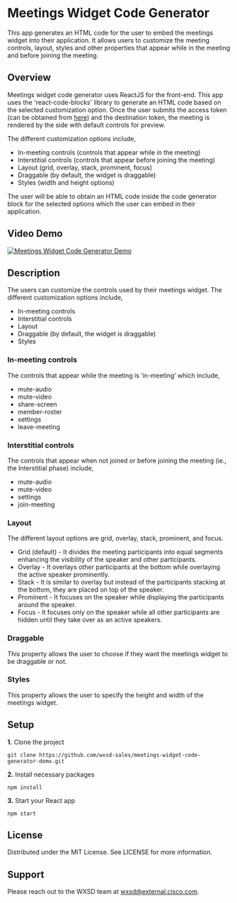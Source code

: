 # Meetings Widget Code Generator

This app generates an HTML code for the user to embed the meetings widget into their application. It allows users to customize the meeting controls, layout, styles and other properties that appear while in the meeting and before joining the meeting.

## Overview

Meetings widget code generator uses ReactJS for the front-end. This app uses the 'react-code-blocks' library to generate an HTML code based on the selected customization option. Once the user submits the access token (can be obtained from [here](https://developer.webex.com/docs/getting-started)) and the destination token, the meeting is rendered by the side with default controls for preview.

The different customization options include,
* In-meeting controls (controls that appear while in the meeting)
* Interstitial controls (controls that appear before joining the meeting)
* Layout (grid, overlay, stack, prominent, focus)
* Draggable (by default, the widget is draggable)
* Styles (width and height options)

The user will be able to obtain an HTML code inside the code generator block for the selected options which the user can embed in their application.

## Video Demo
[![Meetings Widget Code Generator Demo](https://img.youtube.com/vi/iVx6cN02sNM/sddefault.jpg)](https://www.youtube.com/embed/iVx6cN02sNM, "Meeings Widget Code Generator")

## Description

The users can customize the controls used by their meetings widget. The different customization options include,
* In-meeting controls 
* Interstitial controls
* Layout
* Draggable (by default, the widget is draggable)
* Styles

### In-meeting controls

The controls that appear while the meeting is ‘in-meeting’ which include, 
* mute-audio
* mute-video
* share-screen
* member-roster
* settings
* leave-meeting

### Interstitial controls

The controls that appear when not joined or before joining the meeting (ie., the Interstitial phase) include,
* mute-audio
* mute-video
* settings
* join-meeting

### Layout

The different layout options are grid, overlay, stack, prominent, and focus.
* Grid (default) - It divides the meeting participants into equal segments enhancing the visibility of the speaker and other participants.
* Overlay - It overlays other participants at the bottom while overlaying the active speaker prominently.
* Stack - It is similar to overlay but instead of the participants stacking at the bottom, they are placed on top of the speaker.
* Prominent - It focuses on the speaker while displaying the participants around the speaker.
* Focus - It focuses only on the speaker while all other participants are hidden until they take over as an active speakers.

### Draggable

This property allows the user to choose if they want the meetings widget to be draggable or not.

### Styles 

This property allows the user to specify the height and width of the meetings widget.


## Setup

**1.** Clone the project
```
git clone https://github.com/wxsd-sales/meetings-widget-code-generator-demo.git
```

**2.** Install necessary packages
```
npm install
```

**3.** Start your React app
```
npm start
```

## License

Distributed under the MIT License. See LICENSE for more information.


## Support

Please reach out to the WXSD team at [wxsd@external.cisco.com](mailto:wxsd@external.cisco.com?cc=<nivjayak>@cisco.com&subject=meetings-widget-code-generator-demo).
